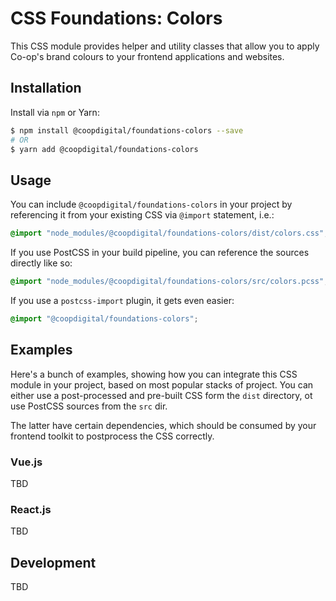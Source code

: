 # CSS Foundations: Colors
This CSS module provides helper and utility classes that allow you to apply Co-op's brand colours to your frontend applications and websites.

## Installation
Install via `npm` or Yarn:
```bash
$ npm install @coopdigital/foundations-colors --save
# OR
$ yarn add @coopdigital/foundations-colors
```

## Usage
You can include `@coopdigital/foundations-colors` in your project by referencing it from your existing CSS via `@import` statement, i.e.:
```css
@import "node_modules/@coopdigital/foundations-colors/dist/colors.css";
```

If you use PostCSS in your build pipeline, you can reference the sources directly like so:
```css
@import "node_modules/@coopdigital/foundations-colors/src/colors.pcss";
```

If you use a `postcss-import` plugin, it gets even easier:
```css
@import "@coopdigital/foundations-colors";
```

## Examples
Here's a bunch of examples, showing how you can integrate this CSS module in your project, based on most popular stacks of project. You can either use a post-processed and pre-built CSS form the `dist` directory, ot use PostCSS sources from the `src` dir.

The latter have certain dependencies, which should be consumed by your frontend toolkit to postprocess the CSS correctly.

### Vue.js
TBD

### React.js
TBD

## Development
TBD
